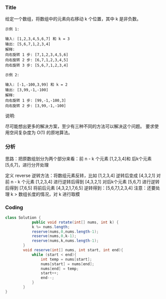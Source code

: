 ###   Title
给定一个数组，将数组中的元素向右移动 k 个位置，其中 k 是非负数。

```
示例 1:

输入: [1,2,3,4,5,6,7] 和 k = 3
输出: [5,6,7,1,2,3,4]
解释:
向右旋转 1 步: [7,1,2,3,4,5,6]
向右旋转 2 步: [6,7,1,2,3,4,5]
向右旋转 3 步: [5,6,7,1,2,3,4]
```
```
示例 2:

输入: [-1,-100,3,99] 和 k = 2
输出: [3,99,-1,-100]
解释: 
向右旋转 1 步: [99,-1,-100,3]
向右旋转 2 步: [3,99,-1,-100]
```
说明:

尽可能想出更多的解决方案，至少有三种不同的方法可以解决这个问题。
要求使用空间复杂度为 O(1) 的原地算法。

###   分析

思路：把原数组划分为两个部分来看：前 n - k 个元素 [1,2,3,4]和 后k个元素 [5,6,7]，进行分开处理

定义 reverse 逆转方法：将数组元素反转，比如 [1,2,3,4] 逆转后变成  [4,3,2,1]
对前 n - k 个元素 [1,2,3,4] 进行逆转后得到 [4,3,2,1]
对后k个元素 [5,6,7] 进行逆转后得到 [7,6,5]
将前后元素 [4,3,2,1,7,6,5] 逆转得到：[5,6,7,1,2,3,4]
注意：还要处理 k > 数组长度的情况，对 k 进行取模


###   Coding
```java
class Solution {
            public void rotate(int[] nums, int k) {
            k %= nums.length;
            reserve(nums,0,nums.length-1);
            reserve(nums,0,k-1);
            reserve(nums,k,nums.length-1);
        }
        void reserve(int[] nums, int start, int end){
            while (start < end){
                int temp = nums[start];
                nums[start] = nums[end];
                nums[end] = temp;
                start++;
                end--;
            }
        }
}
```
